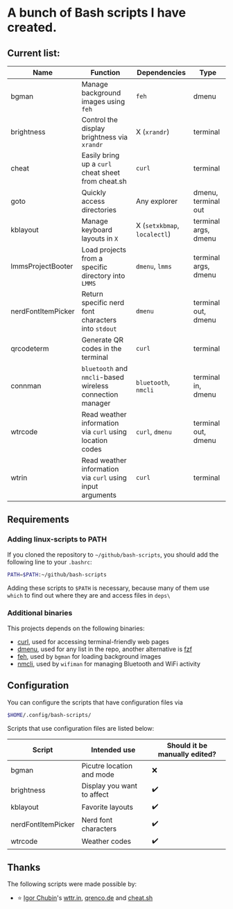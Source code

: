 # A bunch of Bash scripts I have created.

## Current list:

| Name               | Function                                                  | Dependencies                 | Type                 |
| -                  | -                                                         | -                            | -                    |
| bgman              | Manage background images using `feh`                      | `feh`                        | dmenu                |
| brightness         | Control the display brightness via `xrandr`               | X (`xrandr`)                 | terminal             |
| cheat              | Easily bring up a `curl` cheat sheet from cheat.sh        | `curl`                       | terminal             |
| goto               | Quickly access directories                                | Any explorer                 | dmenu, terminal out  |
| kblayout           | Manage keyboard layouts in `X`                            | X (`setxkbmap`, `localectl`) | terminal args, dmenu |
| lmmsProjectBooter  | Load projects from a specific directory into `LMMS`       | `dmenu`, `lmms`              | terminal args, dmenu |
| nerdFontItemPicker | Return specific nerd font characters into `stdout`        | `dmenu`                      | terminal out, dmenu  |
| qrcodeterm         | Generate QR codes in the terminal                         | `curl`                       | terminal             |
| connman            | `bluetooth` and `nmcli`-based wireless connection manager | `bluetooth`, `nmcli`         | terminal in, dmenu   |
| wtrcode            | Read weather information via `curl` using location codes  | `curl`, `dmenu`              | terminal out, dmenu  |
| wtrin              | Read weather information via `curl` using input arguments | `curl`                       | terminal             |

## Requirements

### Adding linux-scripts to PATH

If you cloned the repository to `~/github/bash-scripts`, you should add the following line to your `.bashrc`:

```sh
PATH=$PATH:~/github/bash-scripts
```

Adding these scripts to ``$PATH`` is necessary, because many of them use ``which`` to find out where they are and access files in ``deps\``

### Additional binaries

This projects depends on the following binaries:

- [curl](https://curl.se/), used for accessing terminal-friendly web pages
- [dmenu](https://tools.suckless.org/dmenu/), used for any list in the repo, another alternative is [fzf](https://github.com/junegunn/fzf)
- [feh](https://github.com/derf/feh), used by ``bgman`` for loading background images
- [nmcli](https://linux.die.net/man/1/nmcli), used by ``wifiman`` for managing Bluetooth and WiFi activity

## Configuration

You can configure the scripts that have configuration files via
```sh
$HOME/.config/bash-scripts/
```

Scripts that use configuration files are listed below:

| Script             | Intended use               | Should it be manually edited? |
| -                  | -                          | -                             |
| bgman              | Picutre location and mode  | ❌                            |
| brightness         | Display you want to affect | ✔️                             |
| kblayout           | Favorite layouts           | ✔️                             |
| nerdFontItemPicker | Nerd font characters       | ✔️                             |
| wtrcode            | Weather codes              | ✔️                             |

## Thanks

The following scripts were made possible by:

- ⭐ [Igor Chubin](https://github.com/chubin)'s [wttr.in](https://github.com/chubin/wttr.in), [qrenco.de](https://github.com/chubin/qrenco.de) and [cheat.sh](https://github.com/chubin/cheat.sh)

